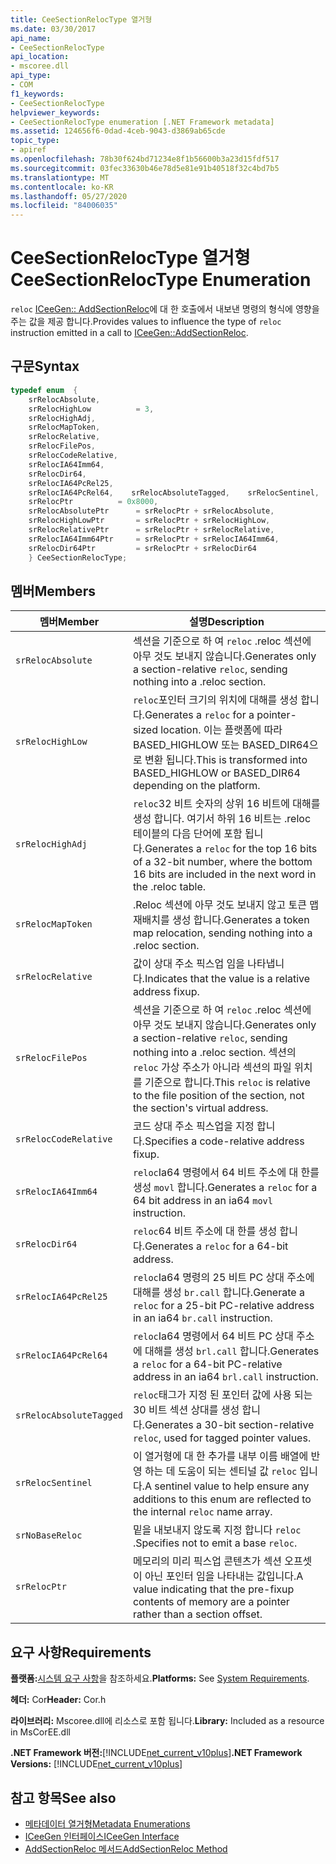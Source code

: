 ```yaml
---
title: CeeSectionRelocType 열거형
ms.date: 03/30/2017
api_name:
- CeeSectionRelocType
api_location:
- mscoree.dll
api_type:
- COM
f1_keywords:
- CeeSectionRelocType
helpviewer_keywords:
- CeeSectionRelocType enumeration [.NET Framework metadata]
ms.assetid: 124656f6-0dad-4ceb-9043-d3869ab65cde
topic_type:
- apiref
ms.openlocfilehash: 78b30f624bd71234e8f1b56600b3a23d15fdf517
ms.sourcegitcommit: 03fec33630b46e78d5e81e91b40518f32c4bd7b5
ms.translationtype: MT
ms.contentlocale: ko-KR
ms.lasthandoff: 05/27/2020
ms.locfileid: "84006035"
---
```

# <a name="ceesectionreloctype-enumeration"></a><span data-ttu-id="c4625-102">CeeSectionRelocType 열거형</span><span class="sxs-lookup"><span data-stu-id="c4625-102">CeeSectionRelocType Enumeration</span></span>
<span data-ttu-id="c4625-103">`reloc` [ICeeGen:: AddSectionReloc](iceegen-addsectionreloc-method.md)에 대 한 호출에서 내보낸 명령의 형식에 영향을 주는 값을 제공 합니다.</span><span class="sxs-lookup"><span data-stu-id="c4625-103">Provides values to influence the type of `reloc` instruction emitted in a call to [ICeeGen::AddSectionReloc](iceegen-addsectionreloc-method.md).</span></span>  
  
## <a name="syntax"></a><span data-ttu-id="c4625-104">구문</span><span class="sxs-lookup"><span data-stu-id="c4625-104">Syntax</span></span>  
  
```cpp  
typedef enum  {  
    srRelocAbsolute,  
    srRelocHighLow          = 3,  
    srRelocHighAdj,
    srRelocMapToken,  
    srRelocRelative,  
    srRelocFilePos,  
    srRelocCodeRelative,  
    srRelocIA64Imm64,  
    srRelocDir64,  
    srRelocIA64PcRel25,  
    srRelocIA64PcRel64,    srRelocAbsoluteTagged,    srRelocSentinel,    srNoBaseReloc       = 0x4000,  
    srRelocPtr          = 0x8000,  
    srRelocAbsolutePtr      = srRelocPtr + srRelocAbsolute,  
    srRelocHighLowPtr       = srRelocPtr + srRelocHighLow,  
    srRelocRelativePtr      = srRelocPtr + srRelocRelative,  
    srRelocIA64Imm64Ptr     = srRelocPtr + srRelocIA64Imm64,  
    srRelocDir64Ptr         = srRelocPtr + srRelocDir64  
    } CeeSectionRelocType;  
```  
  
## <a name="members"></a><span data-ttu-id="c4625-105">멤버</span><span class="sxs-lookup"><span data-stu-id="c4625-105">Members</span></span>  
  
|<span data-ttu-id="c4625-106">멤버</span><span class="sxs-lookup"><span data-stu-id="c4625-106">Member</span></span>|<span data-ttu-id="c4625-107">설명</span><span class="sxs-lookup"><span data-stu-id="c4625-107">Description</span></span>|  
|------------|-----------------|  
|`srRelocAbsolute`|<span data-ttu-id="c4625-108">섹션을 기준으로 하 여 `reloc` .reloc 섹션에 아무 것도 보내지 않습니다.</span><span class="sxs-lookup"><span data-stu-id="c4625-108">Generates only a section-relative `reloc`, sending nothing into a .reloc section.</span></span>|  
|`srRelocHighLow`|<span data-ttu-id="c4625-109">`reloc`포인터 크기의 위치에 대해를 생성 합니다.</span><span class="sxs-lookup"><span data-stu-id="c4625-109">Generates a `reloc` for a pointer-sized location.</span></span> <span data-ttu-id="c4625-110">이는 플랫폼에 따라 BASED_HIGHLOW 또는 BASED_DIR64으로 변환 됩니다.</span><span class="sxs-lookup"><span data-stu-id="c4625-110">This is transformed into BASED_HIGHLOW or BASED_DIR64 depending on the platform.</span></span>|  
|`srRelocHighAdj`|<span data-ttu-id="c4625-111">`reloc`32 비트 숫자의 상위 16 비트에 대해를 생성 합니다. 여기서 하위 16 비트는 .reloc 테이블의 다음 단어에 포함 됩니다.</span><span class="sxs-lookup"><span data-stu-id="c4625-111">Generates a `reloc` for the top 16 bits of a 32-bit number, where the bottom 16 bits are included in the next word in the .reloc table.</span></span>|  
|`srRelocMapToken`|<span data-ttu-id="c4625-112">.Reloc 섹션에 아무 것도 보내지 않고 토큰 맵 재배치를 생성 합니다.</span><span class="sxs-lookup"><span data-stu-id="c4625-112">Generates a token map relocation, sending nothing into a .reloc section.</span></span>|  
|`srRelocRelative`|<span data-ttu-id="c4625-113">값이 상대 주소 픽스업 임을 나타냅니다.</span><span class="sxs-lookup"><span data-stu-id="c4625-113">Indicates that the value is a relative address fixup.</span></span>|  
|`srRelocFilePos`|<span data-ttu-id="c4625-114">섹션을 기준으로 하 여 `reloc` .reloc 섹션에 아무 것도 보내지 않습니다.</span><span class="sxs-lookup"><span data-stu-id="c4625-114">Generates only a section-relative `reloc`, sending nothing into a .reloc section.</span></span> <span data-ttu-id="c4625-115">섹션의 `reloc` 가상 주소가 아니라 섹션의 파일 위치를 기준으로 합니다.</span><span class="sxs-lookup"><span data-stu-id="c4625-115">This `reloc` is relative to the file position of the section, not the section's virtual address.</span></span>|  
|`srRelocCodeRelative`|<span data-ttu-id="c4625-116">코드 상대 주소 픽스업을 지정 합니다.</span><span class="sxs-lookup"><span data-stu-id="c4625-116">Specifies a code-relative address fixup.</span></span>|  
|`srRelocIA64Imm64`|<span data-ttu-id="c4625-117">`reloc`Ia64 명령에서 64 비트 주소에 대 한를 생성 `movl` 합니다.</span><span class="sxs-lookup"><span data-stu-id="c4625-117">Generates a `reloc` for a 64 bit address in an ia64 `movl` instruction.</span></span>|  
|`srRelocDir64`|<span data-ttu-id="c4625-118">`reloc`64 비트 주소에 대 한를 생성 합니다.</span><span class="sxs-lookup"><span data-stu-id="c4625-118">Generates a `reloc` for a 64-bit address.</span></span>|  
|`srRelocIA64PcRel25`|<span data-ttu-id="c4625-119">`reloc`Ia64 명령의 25 비트 PC 상대 주소에 대해를 생성 `br.call` 합니다.</span><span class="sxs-lookup"><span data-stu-id="c4625-119">Generate a `reloc` for a 25-bit PC-relative address in an ia64 `br.call` instruction.</span></span>|  
|`srRelocIA64PcRel64`|<span data-ttu-id="c4625-120">`reloc`Ia64 명령에서 64 비트 PC 상대 주소에 대해를 생성 `brl.call` 합니다.</span><span class="sxs-lookup"><span data-stu-id="c4625-120">Generates a `reloc` for a 64-bit PC-relative address in an ia64 `brl.call` instruction.</span></span>|  
|`srRelocAbsoluteTagged`|<span data-ttu-id="c4625-121">`reloc`태그가 지정 된 포인터 값에 사용 되는 30 비트 섹션 상대를 생성 합니다.</span><span class="sxs-lookup"><span data-stu-id="c4625-121">Generates a 30-bit section-relative `reloc`, used for tagged pointer values.</span></span>|  
|`srRelocSentinel`|<span data-ttu-id="c4625-122">이 열거형에 대 한 추가를 내부 이름 배열에 반영 하는 데 도움이 되는 센티널 값 `reloc` 입니다.</span><span class="sxs-lookup"><span data-stu-id="c4625-122">A sentinel value to help ensure any additions to this enum are reflected to the internal `reloc` name array.</span></span>|  
|`srNoBaseReloc`|<span data-ttu-id="c4625-123">밑을 내보내지 않도록 지정 합니다 `reloc` .</span><span class="sxs-lookup"><span data-stu-id="c4625-123">Specifies not to emit a base `reloc`.</span></span>|  
|`srRelocPtr`|<span data-ttu-id="c4625-124">메모리의 미리 픽스업 콘텐츠가 섹션 오프셋이 아닌 포인터 임을 나타내는 값입니다.</span><span class="sxs-lookup"><span data-stu-id="c4625-124">A value indicating that the pre-fixup contents of memory are a pointer rather than a section offset.</span></span>|  
  
## <a name="requirements"></a><span data-ttu-id="c4625-125">요구 사항</span><span class="sxs-lookup"><span data-stu-id="c4625-125">Requirements</span></span>  
 <span data-ttu-id="c4625-126">**플랫폼:**[시스템 요구 사항](../../get-started/system-requirements.md)을 참조하세요.</span><span class="sxs-lookup"><span data-stu-id="c4625-126">**Platforms:** See [System Requirements](../../get-started/system-requirements.md).</span></span>  
  
 <span data-ttu-id="c4625-127">**헤더:** Cor</span><span class="sxs-lookup"><span data-stu-id="c4625-127">**Header:** Cor.h</span></span>  
  
 <span data-ttu-id="c4625-128">**라이브러리:** Mscoree.dll에 리소스로 포함 됩니다.</span><span class="sxs-lookup"><span data-stu-id="c4625-128">**Library:** Included as a resource in MsCorEE.dll</span></span>  
  
 <span data-ttu-id="c4625-129">**.NET Framework 버전:**[!INCLUDE[net_current_v10plus](../../../../includes/net-current-v10plus-md.md)]</span><span class="sxs-lookup"><span data-stu-id="c4625-129">**.NET Framework Versions:** [!INCLUDE[net_current_v10plus](../../../../includes/net-current-v10plus-md.md)]</span></span>  
  
## <a name="see-also"></a><span data-ttu-id="c4625-130">참고 항목</span><span class="sxs-lookup"><span data-stu-id="c4625-130">See also</span></span>

- [<span data-ttu-id="c4625-131">메타데이터 열거형</span><span class="sxs-lookup"><span data-stu-id="c4625-131">Metadata Enumerations</span></span>](metadata-enumerations.md)
- [<span data-ttu-id="c4625-132">ICeeGen 인터페이스</span><span class="sxs-lookup"><span data-stu-id="c4625-132">ICeeGen Interface</span></span>](iceegen-interface.md)
- [<span data-ttu-id="c4625-133">AddSectionReloc 메서드</span><span class="sxs-lookup"><span data-stu-id="c4625-133">AddSectionReloc Method</span></span>](iceegen-addsectionreloc-method.md)
